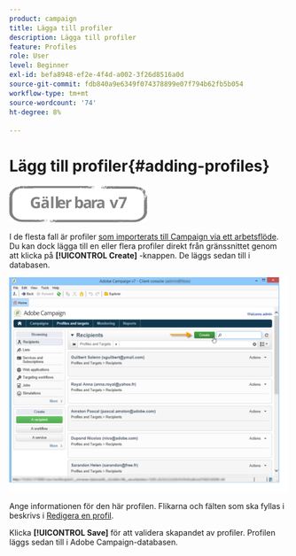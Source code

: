 ```yaml
---
product: campaign
title: Lägga till profiler
description: Lägga till profiler
feature: Profiles
role: User
level: Beginner
exl-id: befa8948-ef2e-4f4d-a002-3f26d8516a0d
source-git-commit: fdb840a9e6349f074378899e07f794b62fb5b054
workflow-type: tm+mt
source-wordcount: '74'
ht-degree: 8%

---
```


# Lägg till profiler{#adding-profiles}

![](../../assets/v7-only.svg)

I de flesta fall är profiler [som importerats till Campaign via ett arbetsflöde](../../platform/using/import-export-workflows.md). Du kan dock lägga till en eller flera profiler direkt från gränssnittet genom att klicka på **[!UICONTROL Create]** -knappen. De läggs sedan till i databasen.

![](assets/s_ncs_user_profile_add.png)

Ange informationen för den här profilen. Flikarna och fälten som ska fyllas i beskrivs i [Redigera en profil](../../platform/using/editing-a-profile.md).

Klicka **[!UICONTROL Save]** för att validera skapandet av profiler. Profilen läggs sedan till i Adobe Campaign-databasen.
